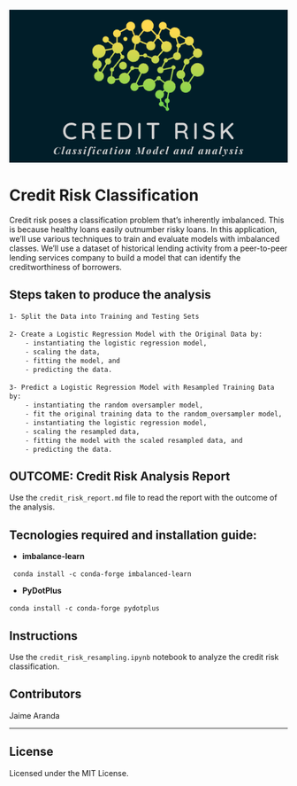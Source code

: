 ![Credit Risk Classification](Images/credit_risk.png)

# Credit Risk Classification

Credit risk poses a classification problem that’s inherently imbalanced. This is because healthy loans easily outnumber risky loans. In this application, we’ll use various techniques to train and evaluate models with imbalanced classes. We’ll use a dataset of historical lending activity from a peer-to-peer lending services company to build a model that can identify the creditworthiness of borrowers.

## Steps taken to produce the analysis

    1- Split the Data into Training and Testing Sets

    2- Create a Logistic Regression Model with the Original Data by: 
        - instantiating the logistic regression model, 
        - scaling the data, 
        - fitting the model, and 
        - predicting the data.

    3- Predict a Logistic Regression Model with Resampled Training Data by:
        - instantiating the random oversampler model, 
        - fit the original training data to the random_oversampler model, 
        - instantiating the logistic regression model, 
        - scaling the resampled data, 
        - fitting the model with the scaled resampled data, and 
        - predicting the data.


## OUTCOME: Credit Risk Analysis Report

Use the `credit_risk_report.md` file to read the report with the outcome of the analysis.

## Tecnologies required and installation guide:

* **imbalance-learn**

``` conda install -c conda-forge imbalanced-learn```

* **PyDotPlus**

``` conda install -c conda-forge pydotplus ```


## Instructions

Use the `credit_risk_resampling.ipynb` notebook to analyze the credit risk classification.


## Contributors

Jaime Aranda


---

## License

Licensed under the MIT License.
